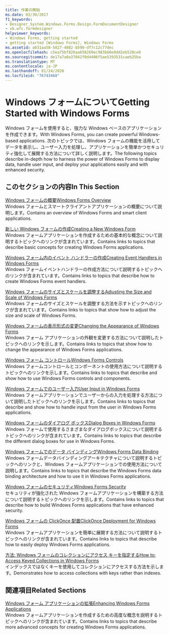 ```yaml
---
title: 作業の開始
ms.date: 03/30/2017
f1_keywords:
- Designer_System.Windows.Forms.Design.FormDocumentDesigner
- vb.wfc.formdesigner
helpviewer_keywords:
- Windows Forms, getting started
- getting started [Windows Forms], Windows Forms
ms.assetid: a031aa58-5027-4082-b590-df7c12c77dec
ms.openlocfilehash: c5ea75bf826aa658269ec983b60e9dd2eb520ce0
ms.sourcegitcommit: de17a7a0a37042f0d4406f5ae5393531caeb25ba
ms.translationtype: MT
ms.contentlocale: ja-JP
ms.lasthandoff: 01/24/2020
ms.locfileid: "76743468"
---
```

# <a name="getting-started-with-windows-forms"></a><span data-ttu-id="e3e8c-102">Windows フォームについて</span><span class="sxs-lookup"><span data-stu-id="e3e8c-102">Getting Started with Windows Forms</span></span>
<span data-ttu-id="e3e8c-103">Windows フォームを使用すると、強力な Windows ベースのアプリケーションを作成できます。</span><span class="sxs-lookup"><span data-stu-id="e3e8c-103">With Windows Forms, you can create powerful Windows-based applications.</span></span> <span data-ttu-id="e3e8c-104">次のトピックでは、Windows フォームの機能を活用してデータを表示し、ユーザー入力を処理し、アプリケーションを簡単かつセキュリティ強化して展開する方法について詳しく説明します。</span><span class="sxs-lookup"><span data-stu-id="e3e8c-104">The following topics describe in-depth how to harness the power of Windows Forms to display data, handle user input, and deploy your applications easily and with enhanced security.</span></span>  
  
## <a name="in-this-section"></a><span data-ttu-id="e3e8c-105">このセクションの内容</span><span class="sxs-lookup"><span data-stu-id="e3e8c-105">In This Section</span></span>  
 [<span data-ttu-id="e3e8c-106">Windows フォームの概要</span><span class="sxs-lookup"><span data-stu-id="e3e8c-106">Windows Forms Overview</span></span>](windows-forms-overview.md)  
 <span data-ttu-id="e3e8c-107">Windows フォームとスマートクライアントアプリケーションの概要について説明します。</span><span class="sxs-lookup"><span data-stu-id="e3e8c-107">Contains an overview of Windows Forms and smart client applications.</span></span>  
  
 [<span data-ttu-id="e3e8c-108">新しい Windows フォームの作成</span><span class="sxs-lookup"><span data-stu-id="e3e8c-108">Creating a New Windows Form</span></span>](creating-a-new-windows-form.md)  
 <span data-ttu-id="e3e8c-109">Windows フォームアプリケーションを作成するための基本的な概念について説明するトピックへのリンクが含まれています。</span><span class="sxs-lookup"><span data-stu-id="e3e8c-109">Contains links to topics that describe basic concepts for creating Windows Forms applications.</span></span>  
  
 [<span data-ttu-id="e3e8c-110">Windows フォーム内のイベント ハンドラーの作成</span><span class="sxs-lookup"><span data-stu-id="e3e8c-110">Creating Event Handlers in Windows Forms</span></span>](creating-event-handlers-in-windows-forms.md)  
 <span data-ttu-id="e3e8c-111">Windows フォームイベントハンドラーの作成方法について説明するトピックへのリンクが含まれています。</span><span class="sxs-lookup"><span data-stu-id="e3e8c-111">Contains links to topics that describe how to create Windows Forms event handlers.</span></span>  
  
 [<span data-ttu-id="e3e8c-112">Windows フォームのサイズとスケールを調整する</span><span class="sxs-lookup"><span data-stu-id="e3e8c-112">Adjusting the Size and Scale of Windows Forms</span></span>](adjusting-the-size-and-scale-of-windows-forms.md)  
 <span data-ttu-id="e3e8c-113">Windows フォームのサイズとスケールを調整する方法を示すトピックへのリンクが含まれています。</span><span class="sxs-lookup"><span data-stu-id="e3e8c-113">Contains links to topics that show how to adjust the size and scale of Windows Forms.</span></span>  
  
 [<span data-ttu-id="e3e8c-114">Windows フォームの表示形式の変更</span><span class="sxs-lookup"><span data-stu-id="e3e8c-114">Changing the Appearance of Windows Forms</span></span>](changing-the-appearance-of-windows-forms.md)  
 <span data-ttu-id="e3e8c-115">Windows フォーム アプリケーションの外観を変更する方法について説明したトピックへのリンクを示します。</span><span class="sxs-lookup"><span data-stu-id="e3e8c-115">Contains links to topics that show how to change the appearance of Windows Forms applications.</span></span>  
  
 [<span data-ttu-id="e3e8c-116">Windows フォーム コントロール</span><span class="sxs-lookup"><span data-stu-id="e3e8c-116">Windows Forms Controls</span></span>](./controls/index.md)  
 <span data-ttu-id="e3e8c-117">Windows フォームコントロールとコンポーネントの使用方法について説明するトピックへのリンクを示します。</span><span class="sxs-lookup"><span data-stu-id="e3e8c-117">Contains links to topics that describe and show how to use Windows Forms controls and components.</span></span>  
  
 [<span data-ttu-id="e3e8c-118">Windows フォームでのユーザー入力</span><span class="sxs-lookup"><span data-stu-id="e3e8c-118">User Input in Windows Forms</span></span>](user-input-in-windows-forms.md)  
 <span data-ttu-id="e3e8c-119">Windows フォームアプリケーションでユーザーからの入力を処理する方法について説明したトピックへのリンクを示します。</span><span class="sxs-lookup"><span data-stu-id="e3e8c-119">Contains links to topics that describe and show how to handle input from the user in Windows Forms applications.</span></span>  
  
 [<span data-ttu-id="e3e8c-120">Windows フォームのダイアログ ボックス</span><span class="sxs-lookup"><span data-stu-id="e3e8c-120">Dialog Boxes in Windows Forms</span></span>](dialog-boxes-in-windows-forms.md)  
 <span data-ttu-id="e3e8c-121">Windows フォームで使用するさまざまなダイアログボックスについて説明するトピックへのリンクが含まれています。</span><span class="sxs-lookup"><span data-stu-id="e3e8c-121">Contains links to topics that describe the different dialog boxes for use in Windows Forms.</span></span>  
  
 [<span data-ttu-id="e3e8c-122">Windows フォームでのデータ バインディング</span><span class="sxs-lookup"><span data-stu-id="e3e8c-122">Windows Forms Data Binding</span></span>](windows-forms-data-binding.md)  
 <span data-ttu-id="e3e8c-123">Windows フォームデータバインディングアーキテクチャについて説明するトピックへのリンクと、Windows フォームアプリケーションでの使用方法について説明します。</span><span class="sxs-lookup"><span data-stu-id="e3e8c-123">Contains links to topics that describe the Windows Forms data binding architecture and how to use it in Windows Forms applications.</span></span>  
  
 [<span data-ttu-id="e3e8c-124">Windows フォームのセキュリティ</span><span class="sxs-lookup"><span data-stu-id="e3e8c-124">Windows Forms Security</span></span>](windows-forms-security.md)  
 <span data-ttu-id="e3e8c-125">セキュリティが強化された Windows フォームアプリケーションを構築する方法について説明するトピックへのリンクを示します。</span><span class="sxs-lookup"><span data-stu-id="e3e8c-125">Contains links to topics that describe how to build Windows Forms applications that have enhanced security.</span></span>  
  
 [<span data-ttu-id="e3e8c-126">Windows フォームの ClickOnce 配置</span><span class="sxs-lookup"><span data-stu-id="e3e8c-126">ClickOnce Deployment for Windows Forms</span></span>](clickonce-deployment-for-windows-forms.md)  
 <span data-ttu-id="e3e8c-127">Windows フォームアプリケーションを簡単に展開する方法について説明するトピックへのリンクが含まれています。</span><span class="sxs-lookup"><span data-stu-id="e3e8c-127">Contains links to topics that describe how to easily deploy Windows Forms applications.</span></span>  
  
 [<span data-ttu-id="e3e8c-128">方法: Windows フォームのコレクションにアクセス キーを指定する</span><span class="sxs-lookup"><span data-stu-id="e3e8c-128">How to: Access Keyed Collections in Windows Forms</span></span>](how-to-access-keyed-collections-in-windows-forms.md)  
 <span data-ttu-id="e3e8c-129">インデックスではなくキーを使用してコレクションにアクセスする方法を示します。</span><span class="sxs-lookup"><span data-stu-id="e3e8c-129">Demonstrates how to access collections with keys rather than indexes.</span></span>  
  
## <a name="related-sections"></a><span data-ttu-id="e3e8c-130">関連項目</span><span class="sxs-lookup"><span data-stu-id="e3e8c-130">Related Sections</span></span>  
 [<span data-ttu-id="e3e8c-131">Windows フォーム アプリケーションの拡張</span><span class="sxs-lookup"><span data-stu-id="e3e8c-131">Enhancing Windows Forms Applications</span></span>](./advanced/index.md)  
 <span data-ttu-id="e3e8c-132">Windows フォームアプリケーションを作成するための高度な概念を説明するトピックへのリンクが含まれています。</span><span class="sxs-lookup"><span data-stu-id="e3e8c-132">Contains links to topics that describe more advanced concepts for creating Windows Forms applications.</span></span>

